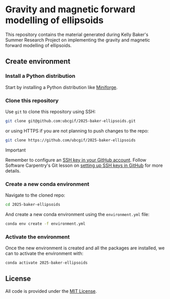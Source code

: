 # Gravity and magnetic forward modelling of ellipsoids

This repository contains the material generated during Kelly Baker's Summer
Research Project on implementing the gravity and magnetic forward modelling of
ellipsoids.

## Create environment

### Install a Python distribution

Start by installing a Python distribution like
[Miniforge](https://github.com/conda-forge/miniforge).

### Clone this repository

Use `git` to clone this repository using SSH:

```bash
git clone git@github.com:ubcgif/2025-baker-ellipsoids.git
```

or using HTTPS if you are not planning to push changes to the repo:

```bash
git clone https://github.com/ubcgif/2025-baker-ellipsoids
```

> [!IMPORTANT]
> Remember to configure an [SSH key in your GitHub
> account](https://docs.github.com/en/authentication/connecting-to-github-with-ssh).
> Follow Software
> Carpentry's Git lesson on [setting up SSH keys in
> GitHub](https://swcarpentry.github.io/git-novice/07-github.html#ssh-background-and-setup)
> for more details.

### Create a new conda environment

Navigate to the cloned repo:

```bash
cd 2025-baker-ellipsoids
```

And create a new conda environment using the `environment.yml` file:

```bash
conda env create -f environment.yml
```

### Activate the environment

Once the new environment is created and all the packages are installed, we can
to activate the environment with:

```bash
conda activate 2025-baker-ellipsoids
```

## License

All code is provided under the [MIT License](LICENSE).
